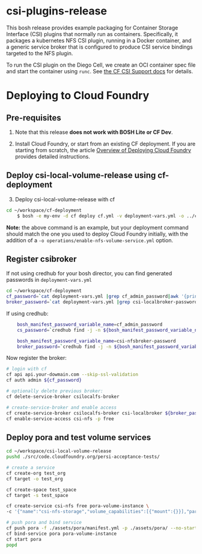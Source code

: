 # csi-plugins-release
This bosh release provides example packaging for Container Storage Interface (CSI) plugins that normally run as 
containers.  Specifically, it packages a kubernetes NFS CSI plugin, running in a Docker container, and a generic service 
broker that is configured to produce CSI service bindings targeted to the NFS plugin.
 
To run the CSI plugin on the Diego Cell, we create an OCI container spec file and start the container using `runc`.  See
[the CF CSI Support docs](CSI_SUPPORT.md) for details.

# Deploying to Cloud Foundry

## Pre-requisites

1. Note that this release **does not work with BOSH Lite or CF Dev**.

1. Install Cloud Foundry, or start from an existing CF deployment.  If you are starting from scratch, the article [Overview of Deploying Cloud Foundry](https://docs.cloudfoundry.org/deploying/index.html) provides detailed instructions.

## Deploy csi-local-volume-release using cf-deployment

3. Deploy csi-local-volume-release with cf

```bash
cd ~/workspace/cf-deployment
    $ bosh -e my-env -d cf deploy cf.yml -v deployment-vars.yml -o ../csi-plugins-release/operations/add-csi-nfs-plugin.yml
```
   **Note:** the above command is an example, but your deployment command should match the one you used to deploy Cloud Foundry initially, with the addition of a `-o operations/enable-nfs-volume-service.yml` option.

## Register csibroker

If not using credhub for your bosh director, you can find generated passwords in `deployment-vars.yml`
```bash
cd ~/workspace/cf-deployment
cf_password=`cat deployment-vars.yml |grep cf_admin_password|awk '{print $2}'`
broker_password=`cat deployment-vars.yml |grep csi-localbroker-password|awk '{print $2}'`
```

If using credhub:
```bash
    bosh_manifest_password_variable_name=cf_admin_password
    cs_password=`credhub find -j -n ${bosh_manifest_password_variable_name} | jq -r .credentials[].name | xargs credhub get -j -n | jq -r .value`

    bosh_manifest_password_variable_name=csi-nfsbroker-password
    broker_password=`credhub find -j -n ${bosh_manifest_password_variable_name} | jq -r .credentials[].name | xargs credhub get -j -n | jq -r .value`
```
Now register the broker:
```bash
# login with cf
cf api api.your-dowmain.com --skip-ssl-validation
cf auth admin ${cf_password}

# optionally delete previous broker:
cf delete-service-broker csilocalfs-broker

# create-service-broker and enable access
cf create-service-broker csilocalfs-broker csi-localbroker ${broker_password} http://csi-nfsbroker.your-domain.com
cf enable-service-access csi-nfs -p free
```

## Deploy pora and test volume services

```bash
cd ~/workspace/csi-local-volume-release
pushd ./src/code.cloudfoundry.org/persi-acceptance-tests/

# create a service
cf create-org test_org
cf target -o test_org

cf create-space test_space
cf target -s test_space

cf create-service csi-nfs free pora-volume-instance \
-c '{"name":"csi-nfs-storage","volume_capabilities":[{"mount":{}}],"parameters":{"server":"nfstestserver.service.cf.internal","share":"/export/users2000"}}'

# push pora and bind service
cf push pora -f ./assets/pora/manifest.yml -p ./assets/pora/ --no-start
cf bind-service pora pora-volume-instance
cf start pora
popd
```
